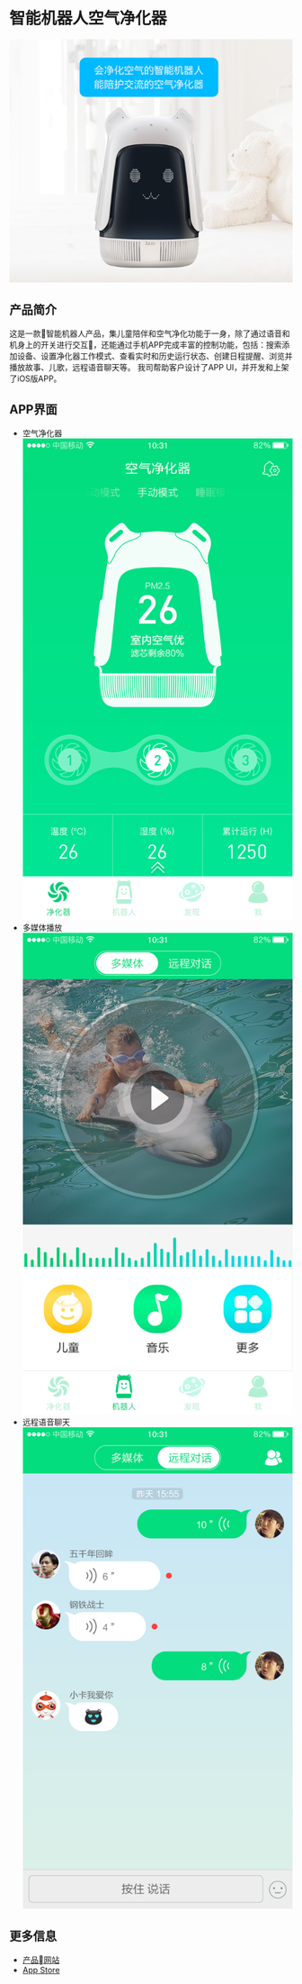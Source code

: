 # 智能机器人空气净化器
![智能机器人空气净化器](images/airbot-product.jpg)
## 产品简介
这是一款智能机器人产品，集儿童陪伴和空气净化功能于一身，除了通过语音和机身上的开关进行交互，还能通过手机APP完成丰富的控制功能，包括：搜索添加设备、设置净化器工作模式、查看实时和历史运行状态、创建日程提醒、浏览并播放故事、儿歌，远程语音聊天等。
我司帮助客户设计了APP UI，并开发和上架了iOS版APP。
## APP界面
* 空气净化器
![空气净化器](images/airbot-air.png)
* 多媒体播放
![多媒体播放](images/airbot-media.png)
* 远程语音聊天
![远程语音聊天](images/airbot-chat.png)
## 更多信息
* [产品网站](http://www.jiaqi789.com/index.php?m=content&c=index&a=show&catid=27&id=87)
* [App Store](https://itunes.apple.com/cn/app/佳佳机器人/id1250366985?l=zh&ls=1&mt=8)
